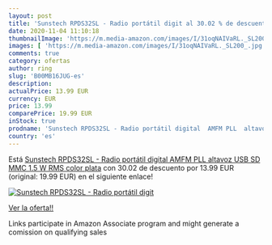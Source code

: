 ```yaml
---
layout: post
title: 'Sunstech RPDS32SL - Radio portátil digit al 30.02 % de descuento'
date: 2020-11-04 11:10:18
thumbnailImage: 'https://m.media-amazon.com/images/I/31oqNAIVaRL._SL200_.jpg'
images: [ 'https://m.media-amazon.com/images/I/31oqNAIVaRL._SL200_.jpg' ]
comments: true
category: ofertas
author: ring
slug: 'B00MB16JUG-es'
description:
actualPrice: 13.99 EUR
currency: EUR
price: 13.99
comparePrice: 19.99 EUR
inStock: true
prodname: 'Sunstech RPDS32SL - Radio portátil digital  AMFM PLL  altavoz  USB  SD  MMC  1.5 W RMS  color plata'
country: 'es'
---
```


Está [Sunstech RPDS32SL - Radio portátil digital  AMFM PLL  altavoz  USB  SD  MMC  1.5 W RMS  color plata](https://www.amazon.es/dp/B00MB16JUG/?tag=tolees-21) con 30.02 de descuento por 13.99 EUR (original: 19.99 EUR) en el siguiente enlace!

[![Sunstech RPDS32SL - Radio portátil digit](https://m.media-amazon.com/images/I/31oqNAIVaRL._SL200_.jpg)](https://www.amazon.es/dp/B00MB16JUG/?tag=tolees-21)

[Ver la oferta!!](https://www.amazon.es/dp/B00MB16JUG/?tag=tolees-21)

Links participate in Amazon Associate program and might generate a comission on qualifying sales


